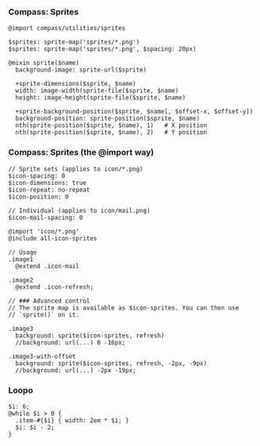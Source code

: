 ### Compass: Sprites

    @import compass/utilities/sprites

    $sprites: sprite-map('sprites/*.png')
    $sprites: sprite-map('sprites/*.png', $spacing: 20px)

    @mixin sprite($name)
      background-image: sprite-url($sprite)

      +sprite-dimensions($sprite, $name)
      width: image-width(sprite-file($sprite, $name)
      height: image-height(sprite-file($sprite, $name)

      +sprite-background-position($sprite, $name[, $offset-x, $offset-y])
      background-position: sprite-position($sprite, $name)
      nth(sprite-position($sprite, $name), 1)   # X position
      nth(sprite-position($sprite, $name), 2)   # Y position


### Compass: Sprites (the @import way)

    // Sprite sets (applies to icon/*.png)
    $icon-spacing: 0
    $icon-dimensions: true
    $icon-repeat: no-repeat
    $icon-position: 0

    // Individual (applies to icon/mail.png)
    $icon-mail-spacing: 0

    @import 'icon/*.png'
    @include all-icon-sprites

    // Usage
    .image1
      @extend .icon-mail

    .image2
      @extend .icon-refresh;

    // ### Advanced control
    // The sprite map is available as $icon-sprites. You can then use
    // `sprite()` on it.

    .image3
      background: sprite($icon-sprites, refresh)
      //background: url(...) 0 -16px;

    .image3-with-offset
      background: sprite($icon-sprites, refresh, -2px, -9px)
      //background: url(...) -2px -19px;


### Loopo

    $i: 6;
    @while $i > 0 {
      .item-#{$i} { width: 2em * $i; }
      $i: $i - 2;
    }
